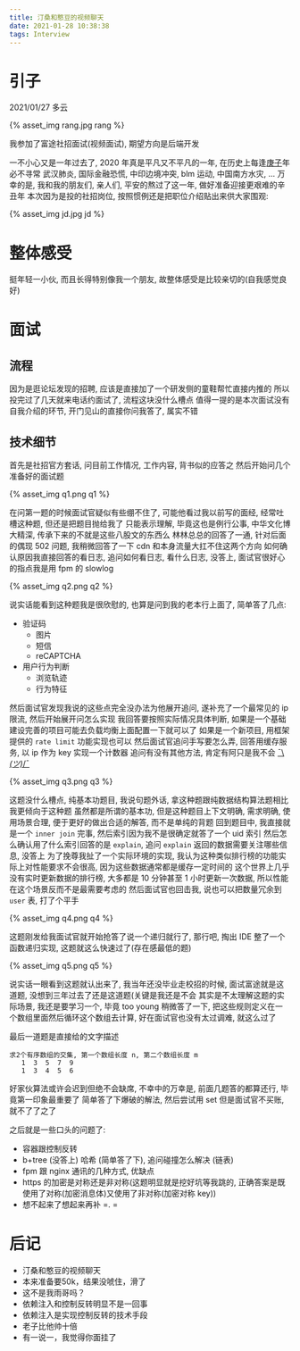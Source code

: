 ```yaml
---
title: 汀桑和憨豆的视频聊天
date: 2021-01-28 10:38:38
tags: Interview
---
```

# 引子

2021/01/27 多云

{% asset_img rang.jpg rang %}

我参加了富途社招面试(视频面试), 期望方向是后端开发

<!-- more -->

一不小心又是一年过去了, 2020 年真是平凡又不平凡的一年, 在历史上每逢[庚子](https://zh.wikipedia.org/wiki/%E5%BA%9A%E5%AD%90)年必不寻常
武汉肺炎, 国际金融恐慌, 中印边境冲突, blm 运动, 中国南方水灾, ...
万幸的是, 我和我的朋友们, 亲人们, 平安的熬过了这一年, 做好准备迎接更艰难的辛丑年
本次因为是投的社招岗位, 按照惯例还是把职位介绍贴出来供大家围观:

{% asset_img jd.jpg jd %}

# 整体感受

挺年轻一小伙, 而且长得特别像我一个朋友, 故整体感受是比较亲切的(自我感觉良好)

# 面试
## 流程

因为是逛论坛发现的招聘, 应该是直接加了一个研发侧的童鞋帮忙直接内推的
所以投完过了几天就来电话约面试了, 流程这块没什么槽点
值得一提的是本次面试没有自我介绍的环节, 开门见山的直接你问我答了, 属实不错

## 技术细节

首先是社招官方套话, 问目前工作情况, 工作内容, 背书似的应答之
然后开始问几个准备好的面试题

{% asset_img q1.png q1 %}

在问第一题的时候面试官疑似有些绷不住了, 可能他看过我以前写的面经, 经常吐槽这种题, 但还是把题目抛给我了
只能表示理解, 毕竟这也是例行公事, 中华文化博大精深, 传承下来的不就是这些八股文的东西么
林林总总的回答了一通, 针对后面的偶现 502 问题, 我稍微回答了一下 cdn 和本身流量大扛不住这两个方向
如何确认原因我直接回答的看日志, 追问如何看日志, 看什么日志, 没答上, 面试官很好心的指点我是用 fpm 的 slowlog

{% asset_img q2.png q2 %}

说实话能看到这种题我是很欣慰的, 也算是问到我的老本行上面了, 简单答了几点:

 - 验证码
   - 图片
   - 短信
   - reCAPTCHA
 - 用户行为判断
   - 浏览轨迹
   - 行为特征

然后面试官发现我说的这些点完全没办法为他展开追问, 遂补充了一个最常见的 ip 限流, 然后开始展开问怎么实现
我回答要按照实际情况具体判断, 如果是一个基础建设完善的项目可能去负载均衡上面配置一下就可以了
如果是一个新项目, 用框架提供的 `rate limit` 功能实现也可以
然后面试官追问手写要怎么弄, 回答用缓存服务, 以 ip 作为 key 实现一个计数器
追问有没有其他方法, 肯定有阿只是我不会 [¯\\_(ツ)_/¯](https://en.wikipedia.org/wiki/Traffic_shaping)

{% asset_img q3.png q3 %}

这题没什么槽点, 纯基本功题目, 我说句题外话, 拿这种题跟纯数据结构算法题相比我更倾向于这种题
虽然都是所谓的基本功, 但是这种题目上下文明确, 需求明确, 使用场景合理, 便于更好的做出合适的解答, 而不是单纯的背题
回到题目中, 我直接就是一个 `inner join` 完事, 然后索引因为我不是很确定就答了一个 uid 索引
然后怎么确认用了什么索引回答的是 `explain`, 追问 `explain` 返回的数据需要关注哪些信息, 没答上
为了挽尊我扯了一个实际环境的实现, 我认为这种类似排行榜的功能实际上对性能要求不会很高, 因为这些数据通常都是缓存一定时间的
这个世界上几乎没有实时更新数据的排行榜, 大多都是 10 分钟甚至 1 小时更新一次数据, 所以性能在这个场景反而不是最需要考虑的
然后面试官也回击我, 说也可以把数量冗余到 `user` 表, 打了个平手

{% asset_img q4.png q4 %}

这题刚发给我面试官就开始抢答了说一个递归就行了, 那行吧, 掏出 IDE 整了一个函数递归实现, 这题就这么快速过了(存在感最低的题)

{% asset_img q5.png q5 %}

说实话一眼看到这题就认出来了, 我当年还没毕业走校招的时候, 面试富途就是这道题, 没想到三年过去了还是这道题(关键是我还是不会
其实是不太理解这题的实际场景, 我还是要学习一个, 毕竟 too young
稍微答了一下, 把这些规则定义在一个数组里面然后循环这个数组去计算, 好在面试官也没有太过调难, 就这么过了

最后一道题是直接给的文字描述

	求2个有序数组的交集, 第一个数组长度 n, 第二个数组长度 m
	   1  3  5  7  9
	   1  3  4  5  6

好家伙算法或许会迟到但绝不会缺席, 不幸中的万幸是, 前面几题答的都算还行, 毕竟第一印象最重要了
简单答了下爆破的解法, 然后尝试用 set 但是面试官不买账, 就不了了之了

之后就是一些口头的问题了:
 - 容器跟控制反转
 - b+tree (没答上) 哈希 (简单答了下), 追问碰撞怎么解决 (链表)
 - fpm 跟 nginx 通讯的几种方式, 优缺点
 - https 的加密是对称还是非对称(这题明显就是挖好坑等我跳的, 正确答案是既使用了对称(加密消息体)又使用了非对称(加密对称 key))
 - 想不起来了想起来再补 =. =

# 后记

 - 汀桑和憨豆的视频聊天
 - 本来准备要50k，结果没唬住，滑了
 - 这不是我雨哥吗？
 - 依赖注入和控制反转明显不是一回事
 - 依赖注入是实现控制反转的技术手段
 - 老子比他帅十倍
 - 有一说一，我觉得你面挂了
